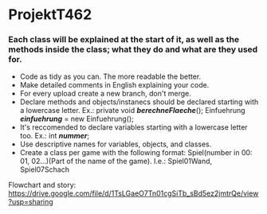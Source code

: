 # ProjektT462

### Each class will be explained at the start of it, as well as the methods inside the class; what they do and what are they used for.

- Code as tidy as you can. The more readable the better.
- Make detailed comments in English explaining your code.
- For every upload create a new branch, don't merge.
- Declare methods and objects/instanecs should be declared starting with a lowercase letter. Ex.: private void **_berechneFlaeche_**(); Einfuehrung **_einfuehrung_** = new Einfuehrung();
- It's reccomended to declare variables starting with a lowercase letter too. Ex.: int **_nummer_**;
- Use descriptive names for variables, objects, and classes.
- Create a class per game with the following format: Spiel(number in 00: 01, 02...)(Part of the name of the game). I.e.: Spiel01Wand, Spiel07Schach
  
Flowchart and story: https://drive.google.com/file/d/1TsLGaeO7Tn01cgSiTb_sBd5ez2jmtrQe/view?usp=sharing
